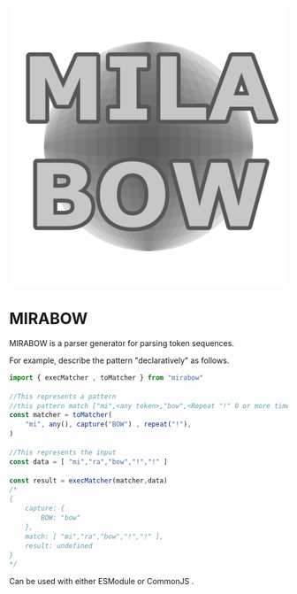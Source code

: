 
![icon](doc/images/icon.png)

# MIRABOW

MIRABOW is a parser generator for parsing token sequences.

For example, describe the pattern "declaratively" as follows.

```typescript
import { execMatcher , toMatcher } from "mirabow"

//This represents a pattern
//this pattern match ["mi",<any token>,"bow",<Repeat "!" 0 or more times>]
const matcher = toMatcher(
    "mi", any(), capture("BOW") , repeat("!"),
)

//This represents the input
const data = [ "mi","ra","bow","!","!" ]

const result = execMatcher(matcher,data)
/*
{
    capture: {
        BOW: "bow"
    },
    match: [ "mi","ra","bow","!","!" ],
    result: undefined
}
*/

```

Can be used with either ESModule or CommonJS .
